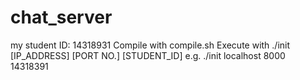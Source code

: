 # chat_server
my student ID: 14318931
Compile with compile.sh
Execute with ./init [IP_ADDRESS] [PORT NO.] [STUDENT_ID]
e.g. ./init localhost 8000 14318391
